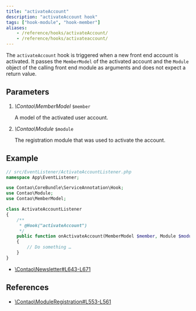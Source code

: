 ```yaml
---
title: "activateAccount"
description: "activateAccount hook"
tags: ["hook-module", "hook-member"]
aliases:
    - /reference/hooks/activateAccount/
    - /reference/hooks/activateaccount/
---
```



The `activateAccount` hook is triggered when a new front end account is activated. 
It passes the `MemberModel` of the activated account and the `Module` object of
the calling front end module as arguments and does not expect a return value.


## Parameters

1. *\Contao\MemberModel* `$member`

    A model of the activated user account.
    
2. *\Contao\Module* `$module`

    The registration module that was used to activate the account.


## Example

```php
// src/EventListener/ActivateAccountListener.php
namespace App\EventListener;

use Contao\CoreBundle\ServiceAnnotation\Hook;
use Contao\Module;
use Contao\MemberModel;

class ActivateAccountListener
{
    /**
     * @Hook("activateAccount")
     */
    public function onActivateAccount(MemberModel $member, Module $module): void
    {
        // Do something …
    }
}
```

* [\Contao\Newsletter#L643-L671](https://github.com/contao/contao/blob/4.7.6/newsletter-bundle/src/Resources/contao/classes/Newsletter.php#L643-L671)


## References

* [\Contao\ModuleRegistration#L553-L561](https://github.com/contao/contao/blob/4.7.6/core-bundle/src/Resources/contao/modules/ModuleRegistration.php#L553-L561)
